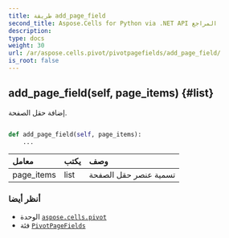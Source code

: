```yaml
---
title: طريقة add_page_field
second_title: Aspose.Cells for Python via .NET API المراجع
description:
type: docs
weight: 30
url: /ar/aspose.cells.pivot/pivotpagefields/add_page_field/
is_root: false
---
```

##  add_page_field(self, page_items) {#list}
إضافة حقل الصفحة.



```python

def add_page_field(self, page_items):
    ...
```


| معامل| يكتب| وصف|
| :- | :- | :- |
| page_items | list | تسمية عنصر حقل الصفحة|



###  أنظر أيضا
* الوحدة [`aspose.cells.pivot`](../../)
* فئة [`PivotPageFields`](/cells/python-net/ar/aspose.cells.pivot/pivotpagefields)

